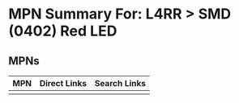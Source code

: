 



# MPN Summary For: L4RR > SMD (0402) Red LED

## MPNs
  

|MPN|Direct Links|Search Links|
| :--- | :--- | :--- |
||||
